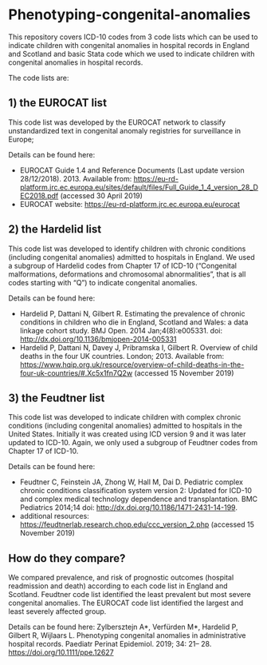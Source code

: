 # Phenotyping-congenital-anomalies
This repository covers ICD-10 codes from 3 code lists which can be used to indicate children with congenital anomalies in hospital records in England and Scotland and basic Stata code which we used to indicate children with congenital anomalies in hospital records.

The code lists are:

## 1) the EUROCAT list 
This code list was developed by the EUROCAT network to classify unstandardized text in congenital anomaly registries for surveillance in Europe;

Details can be found here: 
- EUROCAT Guide 1.4 and Reference Documents (Last update version 28/12/2018). 2013. Available from: https://eu-rd-platform.jrc.ec.europa.eu/sites/default/files/Full_Guide_1_4_version_28_DEC2018.pdf (accessed 30 April 2019)
- EUROCAT website: https://eu-rd-platform.jrc.ec.europa.eu/eurocat

## 2) the Hardelid list 
This code list was developed to identify children with chronic conditions (including congenital anomalies) admitted to hospitals in England. We used a subgroup of Hardelid codes from Chapter 17 of ICD-10 (“Congenital malformations, deformations and chromosomal abnormalities”, that is all codes starting with “Q”) to indicate congenital anomalies.

Details can be found here:
- Hardelid P, Dattani N, Gilbert R. Estimating the prevalence of chronic conditions in children who die in England, Scotland and Wales: a data linkage cohort study. BMJ Open. 2014 Jan;4(8):e005331. doi: http://dx.doi.org/10.1136/bmjopen-2014-005331
- Hardelid P, Dattani N, Davey J, Pribramska I, Gilbert R. Overview of child deaths in the four UK countries. London; 2013. Available from: https://www.hqip.org.uk/resource/overview-of-child-deaths-in-the-four-uk-countries/#.Xc5x1fn7Q2w (accessed 15 November 2019)

## 3) the Feudtner list 
This code list was developed to indicate children with complex chronic conditions (including congenital anomalies) admitted to hospitals in the United States. Initially it was created using ICD version 9 and it was later updated to ICD-10. Again, we only used a subgroup of Feudtner codes from Chapter 17 of ICD-10.

Details can be found here:
- Feudtner C, Feinstein JA, Zhong W, Hall M, Dai D. Pediatric complex chronic conditions classification system version 2: Updated for ICD-10 and complex medical technology dependence and transplantation. BMC Pediatrics 2014;14 doi: http://dx.doi.org/10.1186/1471-2431-14-199.
- additional resources: https://feudtnerlab.research.chop.edu/ccc_version_2.php (accessed 15 November 2019)

## How do they compare?
We compared prevalence, and risk of prognostic outcomes (hospital readmission and death) according to each code list in England and Scotland. Feudtner code list identified the least prevalent but most severe congenital anomalies. The EUROCAT code list identified the largest and least severely affected group.

Details can be found here: Zylbersztejn A*, Verfürden M*, Hardelid P, Gilbert R, Wijlaars L. Phenotyping congenital anomalies in administrative hospital records. Paediatr Perinat Epidemiol. 2019; 34: 21– 28. https://doi.org/10.1111/ppe.12627



